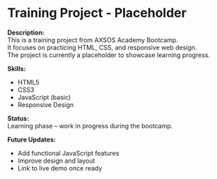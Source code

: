 # Training Project - Placeholder

**Description:**  
This is a training project from AXSOS Academy Bootcamp.  
It focuses on practicing HTML, CSS, and responsive web design.  
The project is currently a placeholder to showcase learning progress.

**Skills:**  
- HTML5  
- CSS3  
- JavaScript (basic)  
- Responsive Design  

**Status:**  
Learning phase – work in progress during the bootcamp.

**Future Updates:**  
- Add functional JavaScript features  
- Improve design and layout  
- Link to live demo once ready
